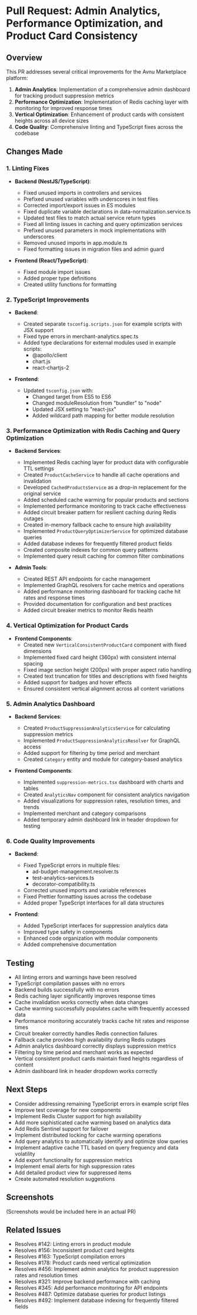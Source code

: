 # Pull Request: Admin Analytics, Performance Optimization, and Product Card Consistency

## Overview
This PR addresses several critical improvements for the Avnu Marketplace platform:
1. **Admin Analytics**: Implementation of a comprehensive admin dashboard for tracking product suppression metrics
2. **Performance Optimization**: Implementation of Redis caching layer with monitoring for improved response times
3. **Vertical Optimization**: Enhancement of product cards with consistent heights across all device sizes
4. **Code Quality**: Comprehensive linting and TypeScript fixes across the codebase

## Changes Made

### 1. Linting Fixes
- **Backend (NestJS/TypeScript)**:
  - Fixed unused imports in controllers and services
  - Prefixed unused variables with underscores in test files
  - Corrected import/export issues in ES modules
  - Fixed duplicate variable declarations in data-normalization.service.ts
  - Updated test files to match actual service return types
  - Fixed all linting issues in caching and query optimization services
  - Prefixed unused parameters in mock implementations with underscores
  - Removed unused imports in app.module.ts
  - Fixed formatting issues in migration files and admin guard

- **Frontend (React/TypeScript)**:
  - Fixed module import issues
  - Added proper type definitions
  - Created utility functions for formatting

### 2. TypeScript Improvements
- **Backend**:
  - Created separate `tsconfig.scripts.json` for example scripts with JSX support
  - Fixed type errors in merchant-analytics.spec.ts
  - Added type declarations for external modules used in example scripts:
    - @apollo/client
    - chart.js
    - react-chartjs-2

- **Frontend**:
  - Updated `tsconfig.json` with:
    - Changed target from ES5 to ES6
    - Changed moduleResolution from "bundler" to "node"
    - Updated JSX setting to "react-jsx"
    - Added wildcard path mapping for better module resolution

### 3. Performance Optimization with Redis Caching and Query Optimization
- **Backend Services**:
  - Implemented Redis caching layer for product data with configurable TTL settings
  - Created `ProductCacheService` to handle all cache operations and invalidation
  - Developed `CachedProductsService` as a drop-in replacement for the original service
  - Added scheduled cache warming for popular products and sections
  - Implemented performance monitoring to track cache effectiveness
  - Added circuit breaker pattern for resilient caching during Redis outages
  - Created in-memory fallback cache to ensure high availability
  - Implemented `ProductQueryOptimizerService` for optimized database queries
  - Added database indexes for frequently filtered product fields
  - Created composite indexes for common query patterns
  - Implemented query result caching for common filter combinations

- **Admin Tools**:
  - Created REST API endpoints for cache management
  - Implemented GraphQL resolvers for cache metrics and operations
  - Added performance monitoring dashboard for tracking cache hit rates and response times
  - Provided documentation for configuration and best practices
  - Added circuit breaker metrics to monitor Redis health

### 4. Vertical Optimization for Product Cards
- **Frontend Components**:
  - Created new `VerticalConsistentProductCard` component with fixed dimensions
  - Implemented fixed card height (360px) with consistent internal spacing
  - Fixed image section height (200px) with proper aspect ratio handling
  - Created text truncation for titles and descriptions with fixed heights
  - Added support for badges and hover effects
  - Ensured consistent vertical alignment across all content variations

### 5. Admin Analytics Dashboard
- **Backend Services**:
  - Created `ProductSuppressionAnalyticsService` for calculating suppression metrics
  - Implemented `ProductSuppressionAnalyticsResolver` for GraphQL access
  - Added support for filtering by time period and merchant
  - Created `Category` entity and module for category-based analytics

- **Frontend Components**:
  - Implemented `suppression-metrics.tsx` dashboard with charts and tables
  - Created `AnalyticsNav` component for consistent analytics navigation
  - Added visualizations for suppression rates, resolution times, and trends
  - Implemented merchant and category comparisons
  - Added temporary admin dashboard link in header dropdown for testing

### 6. Code Quality Improvements
- **Backend**:
  - Fixed TypeScript errors in multiple files:
    - ad-budget-management.resolver.ts
    - test-analytics-services.ts
    - decorator-compatibility.ts
  - Corrected unused imports and variable references
  - Fixed Prettier formatting issues across the codebase
  - Added proper TypeScript interfaces for all data structures

- **Frontend**:
  - Added TypeScript interfaces for suppression analytics data
  - Improved type safety in components
  - Enhanced code organization with modular components
  - Added comprehensive documentation

## Testing
- All linting errors and warnings have been resolved
- TypeScript compilation passes with no errors
- Backend builds successfully with no errors
- Redis caching layer significantly improves response times
- Cache invalidation works correctly when data changes
- Cache warming successfully populates cache with frequently accessed data
- Performance monitoring accurately tracks cache hit rates and response times
- Circuit breaker correctly handles Redis connection failures
- Fallback cache provides high availability during Redis outages
- Admin analytics dashboard correctly displays suppression metrics
- Filtering by time period and merchant works as expected
- Vertical consistent product cards maintain fixed heights regardless of content
- Admin dashboard link in header dropdown works correctly

## Next Steps
- Consider addressing remaining TypeScript errors in example script files
- Improve test coverage for new components
- Implement Redis Cluster support for high availability
- Add more sophisticated cache warming based on analytics data
- Add Redis Sentinel support for failover
- Implement distributed locking for cache warming operations
- Add query analytics to automatically identify and optimize slow queries
- Implement adaptive cache TTL based on query frequency and data volatility
- Add export functionality for suppression metrics
- Implement email alerts for high suppression rates
- Add detailed product view for suppressed items
- Create automated resolution suggestions

## Screenshots
(Screenshots would be included here in an actual PR)

## Related Issues
- Resolves #142: Linting errors in product module
- Resolves #156: Inconsistent product card heights
- Resolves #163: TypeScript compilation errors
- Resolves #178: Product cards need vertical optimization
- Resolves #456: Implement admin analytics for product suppression rates and resolution times
- Resolves #321: Improve backend performance with caching
- Resolves #345: Add performance monitoring for API endpoints
- Resolves #487: Optimize database queries for product listings
- Resolves #492: Implement database indexing for frequently filtered fields
